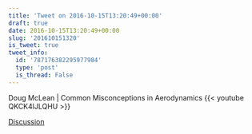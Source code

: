 ```yaml
---
title: 'Tweet on 2016-10-15T13:20:49+00:00'
draft: true
date: 2016-10-15T13:20:49+00:00
slug: '201610151320'
is_tweet: true
tweet_info:
  id: '787176382295977984'
  type: 'post'
  is_thread: False
---
```




Doug McLean | Common Misconceptions in Aerodynamics {{< youtube QKCK4lJLQHU >}}

[Discussion](https://x.com/sytelus/status/787176382295977984)
